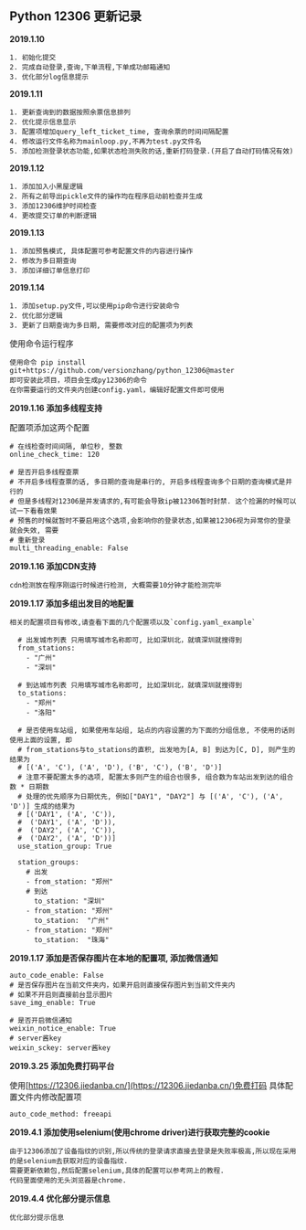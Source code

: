 Python 12306 更新记录
-----------------


**2019.1.10**

    1. 初始化提交
    2. 完成自动登录,查询,下单流程,下单成功邮箱通知
    3. 优化部分log信息提示


**2019.1.11**

    1. 更新查询到的数据按照余票信息排列
    2. 优化提示信息显示
    3. 配置项增加query_left_ticket_time, 查询余票的时间间隔配置
    4. 修改运行文件名称为mainloop.py,不再为test.py文件名
    5. 添加检测登录状态功能,如果状态检测失败的话,重新打码登录.(开启了自动打码情况有效)


**2019.1.12**

    1. 添加加入小黑屋逻辑
    2. 所有之前导出pickle文件的操作均在程序启动前检查并生成
    3. 添加12306维护时间检查
    4. 更改提交订单的判断逻辑


**2019.1.13**

    1. 添加预售模式, 具体配置可参考配置文件的内容进行操作
    2. 修改为多日期查询
    3. 添加详细订单信息打印

**2019.1.14**

    1. 添加setup.py文件,可以使用pip命令进行安装命令
    2. 优化部分逻辑
    3. 更新了日期查询为多日期, 需要修改对应的配置项为列表

使用命令运行程序

```
使用命令 pip install git+https://github.com/versionzhang/python_12306@master
即可安装此项目，项目会生成py12306的命令
在你需要运行的文件夹内创建config.yaml，编辑好配置文件即可使用
```

**2019.1.16 添加多线程支持**

配置项添加这两个配置
```
# 在线检查时间间隔, 单位秒, 整数
online_check_time: 120

# 是否开启多线程查票
# 不开启多线程查票的话, 多日期的查询是串行的, 开启多线程查询多个日期的查询模式是并行的
# 但是多线程对12306是并发请求的,有可能会导致ip被12306暂时封禁. 这个捡漏的时候可以试一下看看效果
# 预售的时候就暂时不要启用这个选项,会影响你的登录状态,如果被12306视为异常你的登录就会失效, 需要
# 重新登录
multi_threading_enable: False
```

**2019.1.16 添加CDN支持**

```
cdn检测放在程序刚运行时候进行检测, 大概需要10分钟才能检测完毕
```

**2019.1.17 添加多组出发目的地配置**

```
相关的配置项目有修改,请查看下面的几个配置项以及`config.yaml_example`

  # 出发城市列表 只用填写城市名称即可, 比如深圳北，就填深圳就搜得到
  from_stations:
    - "广州"
    - "深圳"

  # 到达城市列表 只用填写城市名称即可, 比如深圳北，就填深圳就搜得到
  to_stations:
    - "郑州"
    - "洛阳"

  # 是否使用车站组, 如果使用车站组, 站点的内容设置的为下面的分组信息, 不使用的话则使用上面的设置, 即
  # from_stations与to_stations的直积, 出发地为[A, B] 到达为[C, D], 则产生的结果为
  # [('A', 'C'), ('A', 'D'), ('B', 'C'), ('B', 'D')]
  # 注意不要配置太多的选项, 配置太多则产生的组合也很多, 组合数为车站出发到达的组合数 * 日期数
  # 处理的优先顺序为日期优先, 例如["DAY1", "DAY2"] 与 [('A', 'C'), ('A', 'D')] 生成的结果为
  # [('DAY1', ('A', 'C')),
  #  ('DAY1', ('A', 'D')),
  #  ('DAY2', ('A', 'C')),
  #  ('DAY2', ('A', 'D'))]
  use_station_group: True

  station_groups:
    # 出发
    - from_station: "郑州"
    # 到达
      to_station: "深圳"
    - from_station: "郑州"
      to_station:  "广州"
    - from_station: "郑州"
      to_station:  "珠海"
```

**2019.1.17 添加是否保存图片在本地的配置项, 添加微信通知**

```
auto_code_enable: False
# 是否保存图片在当前文件夹内，如果开启则直接保存图片到当前文件夹内
# 如果不开启则直接前台显示图片
save_img_enable: True

# 是否开启微信通知
weixin_notice_enable: True
# server酱key
weixin_sckey: server酱key
```


**2019.3.25 添加免费打码平台**

使用[https://12306.jiedanba.cn/](https://12306.jiedanba.cn/)免费打码
具体配置文件内修改配置项

```
auto_code_method: freeapi
```

**2019.4.1 添加使用selenium(使用chrome driver)进行获取完整的cookie**

```
由于12306添加了设备指纹的识别,所以传统的登录请求直接去登录是失败率极高,所以现在采用的是selenium去获取对应的设备指纹.
需要更新依赖包,然后配置selenium,具体的配置可以参考网上的教程.
代码里面使用的无头浏览器是chrome.
```

**2019.4.4 优化部分提示信息**

```
优化部分提示信息
```
